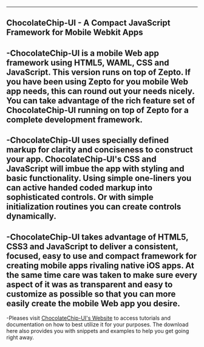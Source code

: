----
ChocolateChip-UI - A Compact JavaScript Framework for Mobile Webkit Apps
----

-ChocolateChip-UI is a mobile Web app framework using HTML5, WAML, CSS and JavaScript. This version runs on top of Zepto. If you have been using Zepto for you mobile Web app needs, this can round out your needs nicely. You can take advantage of the rich feature set of ChocolateChip-UI running on top of Zepto for a complete development framework.
-
-ChocolateChip-UI uses specially defined markup for clarity and conciseness to construct your app. ChocolateChip-UI's CSS and JavaScript will imbue the app with styling and basic functionality. Using simple one-liners you can active handed coded markup into sophisticated controls. Or with simple initialization routines you can create controls dynamically.
-
-ChocolateChip-UI takes advantage of HTML5, CSS3 and JavaScript to deliver a consistent, focused, easy to use and compact framework for creating mobile apps rivaling native iOS apps. At the same time care was taken to make sure every aspect of it was as transparent and easy to customize as possible so that you can more easily create the mobile Web app you desire.
-
-Pleases visit [ChocolateChip-UI's Website](http://chocolatechip-ui.com) to access tutorials and documentation on how to best utilize it for your purposes. The download here also provides you with snippets and examples to help you get going right away.
